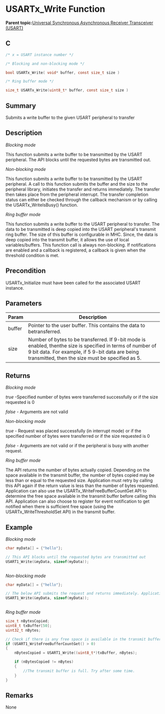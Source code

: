 # USARTx\_Write Function

**Parent topic:**[Universal Synchronous Asynchronous Receiver Transceiver \(USART\)](GUID-5ED4F08A-8227-486D-9727-78BD47CA0866.md)

## C

```c
/* x = USART instance number */

/* Blocking and non-blocking mode */

bool USARTx_Write( void* buffer, const size_t size )

/* Ring buffer mode */

size_t USARTx_Write(uint8_t* buffer, const size_t size )
```

## Summary

Submits a write buffer to the given USART peripheral to transfer

## Description

*Blocking mode*

This function submits a write buffer to be transmitted by the USART peripheral. The API blocks until the requested bytes are transmitted out.

*Non-blocking mode*

This function submits a write buffer to be transmitted by the USART peripheral. A call to this function submits the buffer and the size to the peripheral library, initiates the transfer and returns immediately. The transfer then takes place from the peripheral interrupt. The transfer completion status can either be checked through the callback mechanism or by calling the USARTx\_WriteIsBusy\(\) function.

*Ring buffer mode*

This function submits a write buffer to the USART peripheral to transfer. The data to be transmitted is deep copied into the USART peripheral's transmit ring buffer. The size of this buffer is configurable in MHC. Since, the data is deep copied into the transmit buffer, it allows the use of local variables/buffers. This function call is always non-blocking. If notifications are enabled and a callback is registered, a callback is given when the threshold condition is met.

## Precondition

USARTx\_Initialize must have been called for the associated USART instance.

## Parameters

|Param|Description|
|-----|-----------|
|buffer|Pointer to the user buffer. This contains the data to betransferred.|
|size|Number of bytes to be transferred. If 9-bit mode is enabled, thenthe size is specified in terms of number of 9 bit data. For example, if 5 9-bit data are being transmitted, then the size must be specified as 5.|

## Returns

*Blocking mode*

*true* -Specified number of bytes were transferred successfully or if the size requested is 0

*false* - Arguments are not valid

*Non-blocking mode*

*true* - Request was placed successfully \(in interrupt mode\) or if the specified number of bytes were transferred or if the size requested is 0

*false* - Arguments are not valid or if the peripheral is busy with another request.

*Ring buffer mode*

The API returns the number of bytes actually copied. Depending on the space available in the transmit buffer, the number of bytes copied may be less than or equal to the requested size. Application must retry by calling this API again if the return value is less than the number of bytes requested. Application can also use the USARTx\_WriteFreeBufferCountGet API to determine the free space available in the transmit buffer before calling this API. Application can also choose to register for event notification to get notified when there is sufficient free space \(using the USARTx\_WriteThresholdSet API\) in the transmit buffer.

## Example

*Blocking mode*

```c
char myData[] = {"hello"};

// This API blocks until the requested bytes are transmitted out
USART1_Write(&myData, sizeof(myData));
    
```

*Non-blocking mode*

```c
char myData[] = {"hello"};

// The below API submits the request and returns immediately. Application can poll the status of the transfer either by calling the USARTx_WriteIsBusy API or can get notified by registering a callback.
USART1_Write(&myData, sizeof(myData));
    
```

*Ring buffer mode*

```c
size_t nBytesCopied;
uint8_t txBuffer[50];
uint32_t nBytes;

// Check if there is any free space is available in the transmit buffer
if (USART1_WriteFreeBufferCountGet() > 0)
{
    nBytesCopied = USART1_Write((uint8_t*)txBuffer, nBytes);

    if (nBytesCopied != nBytes)
    {
        //The transmit buffer is full. Try after some time.
    }
}
```

## Remarks

None


